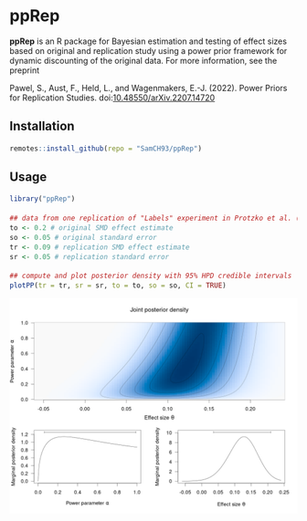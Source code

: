 # ppRep

**ppRep** is an R package for Bayesian estimation and testing of effect sizes
based on original and replication study using a power prior framework for
dynamic discounting of the original data. For more information, see the preprint

Pawel, S., Aust, F., Held, L., and Wagenmakers, E.-J. (2022). Power Priors for
  Replication Studies.
  doi:[10.48550/arXiv.2207.14720](https://doi.org/10.48550/arXiv.2207.14720)

## Installation

```r
remotes::install_github(repo = "SamCH93/ppRep")
```

## Usage

``` r
library("ppRep")

## data from one replication of "Labels" experiment in Protzko et al. (2020)
to <- 0.2 # original SMD effect estimate
so <- 0.05 # original standard error
tr <- 0.09 # replication SMD effect estimate
sr <- 0.05 # replication standard error

## compute and plot posterior density with 95% HPD credible intervals
plotPP(tr = tr, sr = sr, to = to, so = so, CI = TRUE)
```
![Plot of joint posterior distribution of power parameter and effect size.](posterior.png)

<!-- png(filename = "posterior.png", width = 1.5*800, height = 1.5*600, pointsize = 25); plotPP(tr = tr, sr = sr, to = to, so = so, CI = TRUE, ngrid = 1000); dev.off() -->

